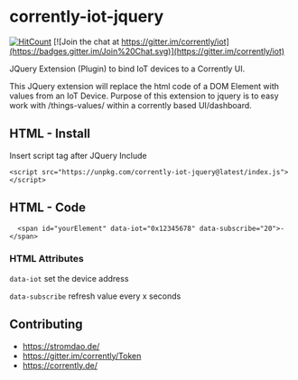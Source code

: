 # corrently-iot-jquery

[![HitCount](http://hits.dwyl.io/energychain/corrently-iot-jquery.svg)](http://hits.dwyl.io/energychain/corrently-iot-jquery)
[![Join the chat at https://gitter.im/corrently/iot](https://badges.gitter.im/Join%20Chat.svg)](https://gitter.im/corrently/iot)

JQuery Extension (Plugin) to bind IoT devices to a Corrently UI.

This JQuery extension will replace the html code of a DOM Element with values from an IoT Device. Purpose of this extension to jquery is to easy work with /things-values/ within a corrently based UI/dashboard.

## HTML - Install
Insert script tag after JQuery Include
```
<script src="https://unpkg.com/corrently-iot-jquery@latest/index.js"></script>
```

## HTML - Code
```
  <span id="yourElement" data-iot="0x12345678" data-subscribe="20">-</span>
```

### HTML Attributes
`data-iot` set the device address

`data-subscribe` refresh value every x seconds

## Contributing
- https://stromdao.de/
- https://gitter.im/corrently/Token
- https://corrently.de/
